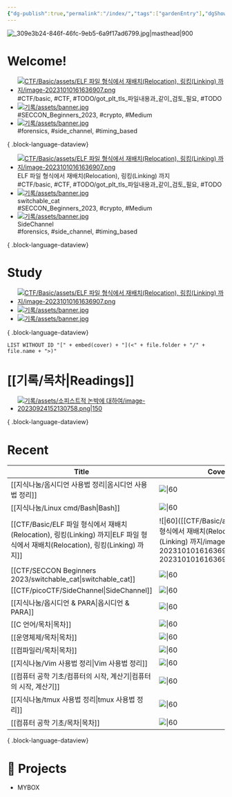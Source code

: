 ```yaml
---
{"dg-publish":true,"permalink":"/index/","tags":["gardenEntry"],"dgShowLocalGraph":"false","dgShowFileTree":"false","dgShowToc":"false"}
---
```



![_309e3b24-846f-46fc-9eb5-6a9f17ad6799.jpg|masthead|900](/img/user/data/img/%EB%B8%94%EB%A1%9C%EA%B7%B8%EC%9D%B4%EB%AF%B8%EC%A7%80/_309e3b24-846f-46fc-9eb5-6a9f17ad6799.jpg)
#  Welcome!

- [![CTF/Basic/assets/ELF 파일 형식에서 재배치(Relocation), 링킹(Linking) 까지/image-20231010161636907.png](/img/user/CTF/Basic/assets/ELF%20%ED%8C%8C%EC%9D%BC%20%ED%98%95%EC%8B%9D%EC%97%90%EC%84%9C%20%EC%9E%AC%EB%B0%B0%EC%B9%98(Relocation),%20%EB%A7%81%ED%82%B9(Linking)%20%EA%B9%8C%EC%A7%80/image-20231010161636907.png)](<CTF/Basic/ELF 파일 형식에서 재배치(Relocation), 링킹(Linking) 까지>)<div class=content-name>#CTF/basic, #CTF, #TODO/got_plt_tls_파일내용과_같이_검토_필요, #TODO</div>
- [![기록/assets/banner.jpg](/img/user/%EA%B8%B0%EB%A1%9D/assets/banner.jpg)](<CTF/SECCON Beginners 2023/switchable_cat>)<div class=content-name>#SECCON_Beginners_2023, #crypto, #Medium</div>
- [![기록/assets/banner.jpg](/img/user/%EA%B8%B0%EB%A1%9D/assets/banner.jpg)](<CTF/picoCTF/SideChannel>)<div class=content-name>#forensics, #side_channel, #timing_based</div>

{ .block-language-dataview}
<div class="study-covers">

- [![CTF/Basic/assets/ELF 파일 형식에서 재배치(Relocation), 링킹(Linking) 까지/image-20231010161636907.png](/img/user/CTF/Basic/assets/ELF%20%ED%8C%8C%EC%9D%BC%20%ED%98%95%EC%8B%9D%EC%97%90%EC%84%9C%20%EC%9E%AC%EB%B0%B0%EC%B9%98(Relocation),%20%EB%A7%81%ED%82%B9(Linking)%20%EA%B9%8C%EC%A7%80/image-20231010161636907.png)](<CTF/Basic/ELF 파일 형식에서 재배치(Relocation), 링킹(Linking) 까지>)<div class=content-name>ELF 파일 형식에서 재배치(Relocation), 링킹(Linking) 까지</div><div class=content-tags>#CTF/basic, #CTF, #TODO/got_plt_tls_파일내용과_같이_검토_필요, #TODO</div>
- [![기록/assets/banner.jpg](/img/user/%EA%B8%B0%EB%A1%9D/assets/banner.jpg)](<CTF/SECCON Beginners 2023/switchable_cat>)<div class=content-name>switchable_cat</div><div class=content-tags>#SECCON_Beginners_2023, #crypto, #Medium</div>
- [![기록/assets/banner.jpg](/img/user/%EA%B8%B0%EB%A1%9D/assets/banner.jpg)](<CTF/picoCTF/SideChannel>)<div class=content-name>SideChannel</div><div class=content-tags>#forensics, #side_channel, #timing_based</div>

{ .block-language-dataview}
</div>

# Study
<div class="study-covers">

- [![CTF/Basic/assets/ELF 파일 형식에서 재배치(Relocation), 링킹(Linking) 까지/image-20231010161636907.png](/img/user/CTF/Basic/assets/ELF%20%ED%8C%8C%EC%9D%BC%20%ED%98%95%EC%8B%9D%EC%97%90%EC%84%9C%20%EC%9E%AC%EB%B0%B0%EC%B9%98(Relocation),%20%EB%A7%81%ED%82%B9(Linking)%20%EA%B9%8C%EC%A7%80/image-20231010161636907.png)](<CTF/Basic/ELF 파일 형식에서 재배치(Relocation), 링킹(Linking) 까지>)
- [![기록/assets/banner.jpg](/img/user/%EA%B8%B0%EB%A1%9D/assets/banner.jpg)](<CTF/SECCON Beginners 2023/switchable_cat>)
- [![기록/assets/banner.jpg](/img/user/%EA%B8%B0%EB%A1%9D/assets/banner.jpg)](<CTF/picoCTF/SideChannel>)

{ .block-language-dataview}
</div>

`LIST WITHOUT ID "[" + embed(cover) + "](<" + file.folder + "/" + file.name + ">)"`


# [[기록/목차\|Readings]] 
<div class="book-covers">

- [![기록/assets/소피스트적 논박에 대하여/image-20230924152130758.png|150](/img/user/%EA%B8%B0%EB%A1%9D/assets/%EC%86%8C%ED%94%BC%EC%8A%A4%ED%8A%B8%EC%A0%81%20%EB%85%BC%EB%B0%95%EC%97%90%20%EB%8C%80%ED%95%98%EC%97%AC/image-20230924152130758.png)](<기록/독후감/소피스트적 논박에 대하여>)

{ .block-language-dataview}
</div>


# Recent
| Title                                                                                                     | Cover                                                                                                                              |
| --------------------------------------------------------------------------------------------------------- | ---------------------------------------------------------------------------------------------------------------------------------- |
| [[지식나눔/옴시디언 사용법 정리\|옴시디언 사용법 정리]]                                                                      | ![\|60](\-)                                                                                                                        |
| [[지식나눔/Linux cmd/Bash\|Bash]]                                                                          | ![\|60](\-)                                                                                                                        |
| [[CTF/Basic/ELF 파일 형식에서 재배치(Relocation), 링킹(Linking) 까지\|ELF 파일 형식에서 재배치(Relocation), 링킹(Linking) 까지]] | ![\|60]([[CTF/Basic/assets/ELF 파일 형식에서 재배치(Relocation), 링킹(Linking) 까지/image-20231010161636907.png\|image-20231010161636907.png]]) |
| [[CTF/SECCON Beginners 2023/switchable_cat\|switchable_cat]]                                           | ![\|60]([[기록/assets/banner.jpg\|banner.jpg]])                                                                                      |
| [[CTF/picoCTF/SideChannel\|SideChannel]]                                                               | ![\|60]([[기록/assets/banner.jpg\|banner.jpg]])                                                                                      |
| [[지식나눔/옵시디언 & PARA\|옵시디언 & PARA]]                                                                      | ![\|60](\-)                                                                                                                        |
| [[C 언어/목차\|목차]]                                                                                        | ![\|60](\-)                                                                                                                        |
| [[운영체제/목차\|목차]]                                                                                        | ![\|60](\-)                                                                                                                        |
| [[컴파일러/목차\|목차]]                                                                                        | ![\|60](\-)                                                                                                                        |
| [[지식나눔/Vim 사용법 정리\|Vim 사용법 정리]]                                                                        | ![\|60](\-)                                                                                                                        |
| [[컴퓨터 공학 기초/컴퓨터의 시작, 계산기\|컴퓨터의 시작, 계산기]]                                                               | ![\|60](\-)                                                                                                                        |
| [[지식나눔/tmux 사용법 정리\|tmux 사용법 정리]]                                                                      | ![\|60](\-)                                                                                                                        |
| [[컴퓨터 공학 기초/목차\|목차]]                                                                                   | ![\|60](\-)                                                                                                                        |

{ .block-language-dataview}






# 💼  Projects
- MYBOX


